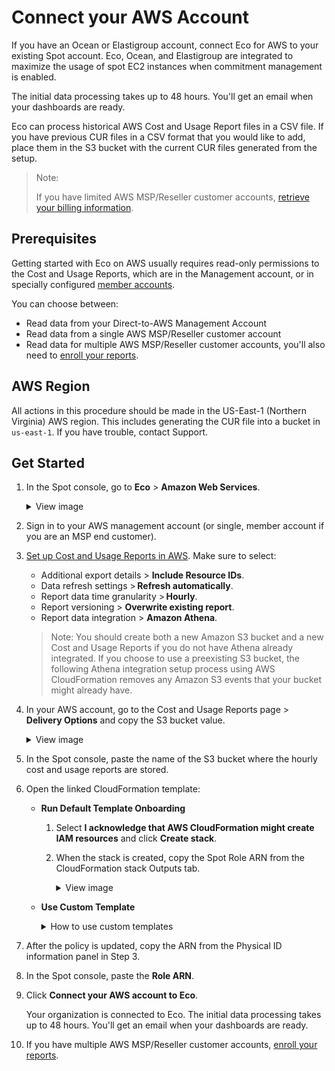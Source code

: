 # Connect your AWS Account

If you have an Ocean or Elastigroup account, connect Eco for AWS to your existing Spot account. Eco, Ocean, and Elastigroup are integrated to maximize the usage of spot EC2 instances when commitment management is enabled.

The initial data processing takes up to 48 hours. You'll get an email when your dashboards are ready. 

Eco can process historical AWS Cost and Usage Report files in a CSV file. If you have previous CUR files in a CSV format that you would like to add, place them in the S3 bucket with the current CUR files generated from the setup.

>Note:
>
>If you have limited AWS MSP/Reseller customer accounts, [retrieve your billing information](eco/getting-started/connect-account-customer-working-with-msp).

## Prerequisites

Getting started with Eco on AWS usually requires read-only permissions to the Cost and Usage Reports, which are in the Management account, or in specially configured [member accounts](https://aws.amazon.com/about-aws/whats-new/2020/12/cost-and-usage-report-now-available-to-member-linked-accounts/).

You can choose between:

- Read data from your Direct-to-AWS Management Account
- Read data from a single AWS MSP/Reseller customer account
- Read data for multiple AWS MSP/Reseller customer accounts, you'll also need to [enroll your reports](design-documents/msp/msp-enrollment).

## AWS Region

All actions in this procedure should be made in the US-East-1 (Northern Virginia) AWS region. This includes generating the CUR file into a bucket in `us-east-1`. If you have trouble, contact Support. 

## Get Started

1. In the Spot console, go to **Eco** > **Amazon Web Services**. 

     <details>
    <summary markdown="span">View image</summary>

    <img height="450" src="https://github.com/spotinst/help/assets/106514736/a8c7e89b-9eba-4b45-9072-0f7173ddd9db" />

  </details>

2. Sign in to your AWS management account (or single, member account if you are an MSP end customer).
3. [Set up Cost and Usage Reports in AWS](https://docs.aws.amazon.com/cur/latest/userguide/dataexports-create-legacy.html). Make sure to select:
    * Additional export details > **Include Resource IDs**.
    * Data refresh settings > **Refresh automatically**.
    * Report data time granularity > **Hourly**.
    * Report versioning > **Overwrite existing report**.
    * Report data integration > **Amazon Athena**.

   >Note: You should create both a new Amazon S3 bucket and a new Cost and Usage Reports if you do not have Athena already integrated. If you choose to use a preexisting S3 bucket, the following Athena integration setup process using AWS CloudFormation removes any Amazon S3 events that your bucket might already have. 

4. In your AWS account, go to the Cost and Usage Reports page > **Delivery Options** and copy the S3 bucket value. 

     <details>
    <summary markdown="span">View image</summary>

    <img src="https://github.com/spotinst/help/assets/106514736/48fd32b2-21d7-4b76-a926-a4bf3c8e82c3" />

  </details>

5. In the Spot console, paste the name of the S3 bucket where the hourly cost and usage reports are stored. 

6. Open the linked CloudFormation template:

   * **Run Default Template Onboarding**

       1. Select **I acknowledge that AWS CloudFormation might create IAM resources** and click **Create stack**.
       2. When the stack is created, copy the Spot Role ARN from the CloudFormation stack Outputs tab. 

           <details>
           <summary markdown="span">View image</summary>

           <img src="https://github.com/spotinst/help/assets/106514736/dcf65e99-eac1-4afd-8c36-5c3006eeb6a6" />

        </details>


   * **Use Custom Template**

      <details>
        <summary markdown="span">How to use custom templates</summary>

        The custom template lets you use custom CloudFormation templates that are approved by our Spot solutions architect.
  
        ![connect-aws-11](https://github.com/spotinst/help/assets/106514736/8e15c3ba-39fd-4327-b9b3-257c7c91f10a)

        1. Copy the external ID. 
        2. Open the [AWS CloudFormation console](https://console.aws.amazon.com/cloudformation).
        3. Create a new resource standard.  
        4. Click **Choose file** and copy the [template](eco/tutorials/eco-policy/create-eco-policy-with-cloudformation). 

           ![connect-aws-12](https://github.com/spotinst/help/assets/106514736/7777edde-0298-491a-88ee-65b598ac53b1)

        5. Click **Next**. 

           ![connect-aws-13](https://github.com/spotinst/help/assets/106514736/4b9ff909-5f07-4bcb-81c9-bc2a92ebca76)

        6. Enter the stack name and click **Next**. 
        7. On the Review and create page, mark the checkbox **I acknowledge that AWS CloudFormation might change IAM resources** and click **Submit**.  

           ![connect-aws-14](https://github.com/spotinst/help/assets/106514736/c0a3b874-9ceb-4424-ae28-5ead8a86d529)

           You can view the creation process of the stack in the left panel.  

           ![connect-aws-15](https://github.com/spotinst/help/assets/106514736/a135d8cc-354e-4635-9199-7766cf4aafa0)

        8. When the status changes to create_complete, click the Resources tab, then the hyperlink in the Physical ID column you want to view. 

           ![connect-aws-16](https://github.com/spotinst/help/assets/106514736/4ebe5049-3577-402a-8378-ac9e8c5e4f82)

        9. In the window of the Physical ID, go to the Trust Relationships tab, and then **Edit trust policy**.  

           ![connect-aws-17](https://github.com/spotinst/help/assets/106514736/b3cc8ce3-fb47-4985-ab24-1517f0dcb85c)

        10. On the Edit Trust Policy page, enter the AWS Account ID in the `arn:aws:iam` line and the External ID in the `sts:ExternalID` line. The External ID is provided in Step 3 in the Run Custom Template section.  

            ![connect-aws-18](https://github.com/spotinst/help/assets/106514736/ec618e34-a56f-4764-8a2c-587ffef3f6a7)

        11. Click **Update policy**. 

            ![connect-aws-19](https://github.com/spotinst/help/assets/106514736/3d03eaf2-d92e-4dfb-849d-f9ae7839fabb)


    </details>


7. After the policy is updated, copy the ARN from the Physical ID information panel in Step 3.
8. In the Spot console, paste the **Role ARN**.
9. Click **Connect your AWS account to Eco**.

    Your organization is connected to Eco. The initial data processing takes up to 48 hours. You'll get an email when your dashboards are ready.

10. If you have multiple AWS MSP/Reseller customer accounts, [enroll your reports](design-documents/msp/msp-enrollment).
